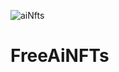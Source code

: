 ![aiNfts](https://github.com/spectralchord/FreeAiNFTs/assets/100803793/84cb6d8c-4dd4-4112-a8fb-01c3a94c31f2)

# FreeAiNFTs

